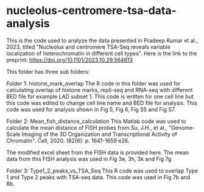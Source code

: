 # nucleolus-centromere-tsa-data-analysis

This is the code used to analyze the data presented in Pradeep Kumar et al., 2023, titled "Nucleolus and centromere TSA-Seq reveals variable localization of heterochromatin in different cell types". Here is the link to the preprint: https://doi.org/10.1101/2023.10.29.564613

This folder has three sub folders:

Folder 1: histone_mark_overlap 
The R code in this folder was used for calculating overlap of histone marks, repli-seq and RNA-seq with different BED file for example LAD subset 1. This code is written for one cell line but this code was edited to change cell line name and BED file for analysis. This code was used for analysis shown in Fig 5, Fig 6, Fig S5 and Fig S7.  

Folder 2: Mean_fish_distance_calculation
This Matlab code was used to calculate the mean distance of FISH probes from Su, J.H., et al., "Genome-Scale Imaging of the 3D Organization and Transcriptional Activity of Chromatin". Cell, 2020. 182(6): p. 1641-1659 e26.

The modified excel sheet from the FISH data is provided here. The mean data from this FISH analysis was used in Fig 3e, 3h, 3k and Fig 7g 

Folder 3: Type1_2_peaks_vs_TSA_Seq
This R code was used to overlap Type 1 and Type 2 peaks with TSA-seq data. This code was used in Fig 7b and 8b.


